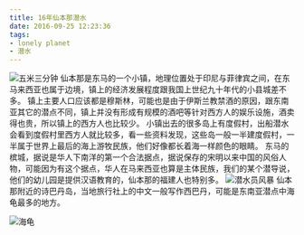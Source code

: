 ```yaml
---
title: 16年仙本那潜水
date: 2016-09-25 12:23:36
tags: 
- lonely planet
- 潜水
---
```

![五米三分钟][image-1]
仙本那是东马的一个小镇，地理位置处于印尼与菲律宾之间，在东马来西亚也属于边境，镇上的经济发展程度跟我国上世纪九十年代的小县城差不多。
镇上主要人口应该都是穆斯林，可能也是由于伊斯兰教禁酒的原因，跟东南亚其它的潜点不同，镇上并没有形成有规模的酒吧等针对西方人的娱乐设施，酒卖得也贵，所以镇上的西方人也比较少。
小镇出去的很多岛上有度假村，出船潜水会看到度假村里西方人就比较多，看一些资料发现，这些岛一般一半建度假村，一半属于世界上最后的海上游牧民族，他们好像都长着海一样颜色的眼睛。
东马的槟城，据说是华人下南洋的第一个合法据点，据说保存的宋明以来中国的风俗人物，可能因为有这个据点，华人在马来西亚也算是主体民族，我们的某个潜导说，他们的幼儿园是提供汉语教育的，仙本那的福建人也特别多。
![潜水员风暴][image-2]
仙本那附近的诗巴丹岛，当地旅行社上的中文一般写作西巴丹，可能是东南亚潜点中海龟最多的地方。

![海龟][image-3]

[image-1]:	http://oaaaw441f.bkt.clouddn.com/2016-09-25-GOPR0680.jpg "五米三分钟"
[image-2]:	http://oaaaw441f.bkt.clouddn.com/2016-09-25-GOPR0708.jpg "潜水员风暴"
[image-3]:	http://oaaaw441f.bkt.clouddn.com/2016-09-25-GOPR0456.jpg "海龟"

